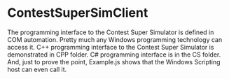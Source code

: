 # ContestSuperSimClient
The programming interface to the Contest Super Simulator is defined in COM automation.
Pretty much any Windows programming technology can access it.
C++ programming interface to the Contest Super Simulator is demonstrated in CPP folder.
C# programming interface is in the CS folder.
And, just to prove the point, Example.js shows that the Windows Scripting host can even call it.